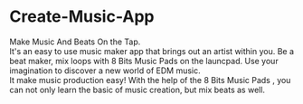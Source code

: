 # Create-Music-App

Make Music And Beats On the Tap.
<br>
It's an easy to use music maker app that brings out an artist within you. Be a beat maker, mix loops with 8 Bits Music Pads on the launcpad. Use your imagination to discover a new world of EDM music.
<br>
It make music production easy! With the help of the 8 Bits Music Pads , you can not only learn the basic of music creation, but mix beats as well.
